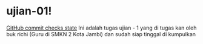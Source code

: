 # ujian-01!
[GitHub commit checks state](https://img.shields.io/github/checks-status/RHcom007/ujian-01/main?style=flat-square)
Ini adalah tugas ujian - 1 yang di tugas kan oleh buk richi (Guru di SMKN 2 Kota Jambi) dan sudah siap tinggal di kumpulkan